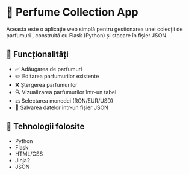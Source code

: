 # 💐 Perfume Collection App

Aceasta este o aplicație web simplă pentru gestionarea unei colecții de parfumuri
, construită cu Flask (Python) și stocare în fișier JSON.

## 📌 Funcționalități

- ✅ Adăugarea de parfumuri
- ✏️ Editarea parfumurilor existente
- ❌ Ștergerea parfumurilor
- 🔍 Vizualizarea parfumurilor într-un tabel
- 💶 Selectarea monedei (RON/EUR/USD)
- 📁 Salvarea datelor într-un fișier JSON


## 🚀 Tehnologii folosite

- Python
- Flask
- HTML/CSS
- Jinja2
- JSON 
